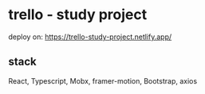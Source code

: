# trello - study project
deploy on: https://trello-study-project.netlify.app/
## stack
React, Typescript, Mobx, framer-motion, Bootstrap, axios

